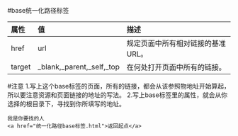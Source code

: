 #base统一化路径标签

|属性|值|描述|
|:-  |:-|:- |
|href|url|规定页面中所有相对链接的基准 URL。|
|target|_blank,_parent,_self,_top|在何处打开页面中所有的链接。|

#注意
      1.写上这个base标签的页面，所有的链接，都会从该参照物地址开始算起，所以要注意资源和页面链接的地址的写法。
      2.写上base标签里的属性，就会从你选择的根目录下，寻找到你所填写的地址。

```
我是你要找的人
<a href="统一化路径base标签.html">返回起点</a>
```

